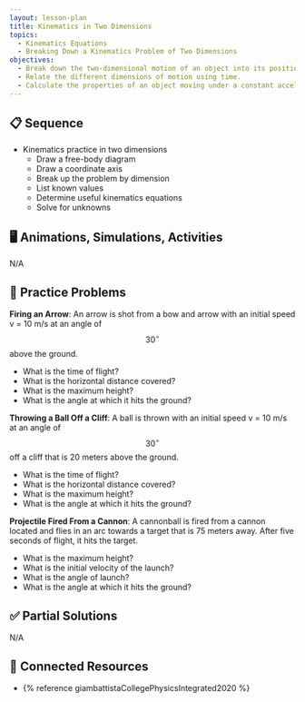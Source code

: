 ```yaml
---
layout: lesson-plan
title: Kinematics in Two Dimensions
topics:
  - Kinematics Equations
  - Breaking Down a Kinematics Problem of Two Dimensions
objectives:
  - Break down the two-dimensional motion of an object into its position, velocity, and acceleration.
  - Relate the different dimensions of motion using time.
  - Calculate the properties of an object moving under a constant acceleration.
---
```


## 📋 Sequence

* Kinematics practice in two dimensions
  * Draw a free-body diagram
  * Draw a coordinate axis
  * Break up the problem by dimension
  * List known values
  * Determine useful kinematics equations
  * Solve for unknowns

## 🖥️ Animations, Simulations, Activities

N/A

## 📝 Practice Problems

**Firing an Arrow**: An arrow is shot from a bow and arrow with an initial speed v = 10 m/s at an angle of $$30^\circ$$ above the ground.

* What is the time of flight?
* What is the horizontal distance covered?
* What is the maximum height?
* What is the angle at which it hits the ground?

**Throwing a Ball Off a Cliff**: A ball is thrown with an initial speed v = 10 m/s at an angle of $$30^\circ$$ off a cliff that is 20 meters above the ground.

* What is the time of flight?
* What is the horizontal distance covered?
* What is the maximum height?
* What is the angle at which it hits the ground?

**Projectile Fired From a Cannon**: A cannonball is fired from a cannon located and flies in an arc towards a target that is 75 meters away. After five seconds of flight, it hits the target.

* What is the maximum height?
* What is the initial velocity of the launch?
* What is the angle of launch?
* What is the angle at which it hits the ground?

## ✅ Partial Solutions

N/A

## 📘 Connected Resources

* {% reference giambattistaCollegePhysicsIntegrated2020 %}
